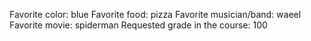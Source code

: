 Favorite color: blue
Favorite food: pizza
Favorite musician/band: waeel
Favorite movie: spiderman
Requested grade in the course: 100
